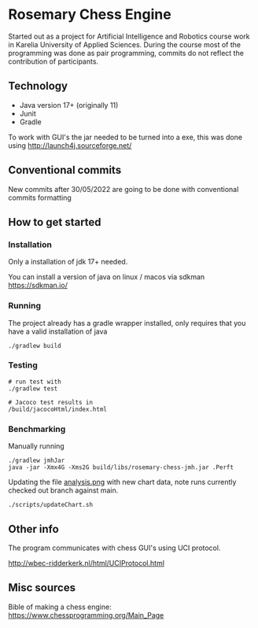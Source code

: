 # Rosemary Chess Engine
Started out as a project for Artificial Intelligence and Robotics course work in Karelia University of Applied Sciences. During the course most of the programming was done as pair programming, commits do not reflect the contribution of participants.

## Technology
- Java version 17+ (originally 11)
- Junit
- Gradle

To work with GUI's the jar needed to be turned into a exe, this was done using http://launch4j.sourceforge.net/

## Conventional commits

New commits after 30/05/2022 are going to be done with conventional commits formatting

## How to get started

### Installation
Only a installation of jdk 17+ needed.

You can install a version of java on linux / macos via sdkman https://sdkman.io/

### Running

The project already has a gradle wrapper installed, only requires that you have a valid installation of java

```
./gradlew build
```

### Testing

```
# run test with
./gradlew test

# Jacoco test results in
/build/jacocoHtml/index.html
```

### Benchmarking

Manually running

```
./gradlew jmhJar
java -jar -Xmx4G -Xms2G build/libs/rosemary-chess-jmh.jar .Perft
```

Updating the file [analysis.png](./docs/analysis.jpg) with new chart data, note runs currently checked out branch against main.
```
./scripts/updateChart.sh
```

## Other info
The program communicates with chess GUI's using UCI protocol.

http://wbec-ridderkerk.nl/html/UCIProtocol.html

## Misc sources
Bible of making a chess engine: https://www.chessprogramming.org/Main_Page
